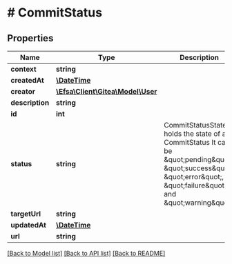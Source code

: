 # # CommitStatus

## Properties

Name | Type | Description | Notes
------------ | ------------- | ------------- | -------------
**context** | **string** |  | [optional]
**createdAt** | [**\DateTime**](\DateTime.md) |  | [optional]
**creator** | [**\Efsa\Client\Gitea\Model\User**](User.md) |  | [optional]
**description** | **string** |  | [optional]
**id** | **int** |  | [optional]
**status** | **string** | CommitStatusState holds the state of a CommitStatus It can be \&quot;pending\&quot;, \&quot;success\&quot;, \&quot;error\&quot;, \&quot;failure\&quot;, and \&quot;warning\&quot; | [optional]
**targetUrl** | **string** |  | [optional]
**updatedAt** | [**\DateTime**](\DateTime.md) |  | [optional]
**url** | **string** |  | [optional]

[[Back to Model list]](../../README.md#models) [[Back to API list]](../../README.md#endpoints) [[Back to README]](../../README.md)

